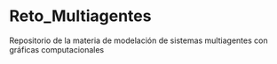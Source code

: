# Reto_Multiagentes
Repositorio de la materia de modelación de sistemas multiagentes con gráficas computacionales
